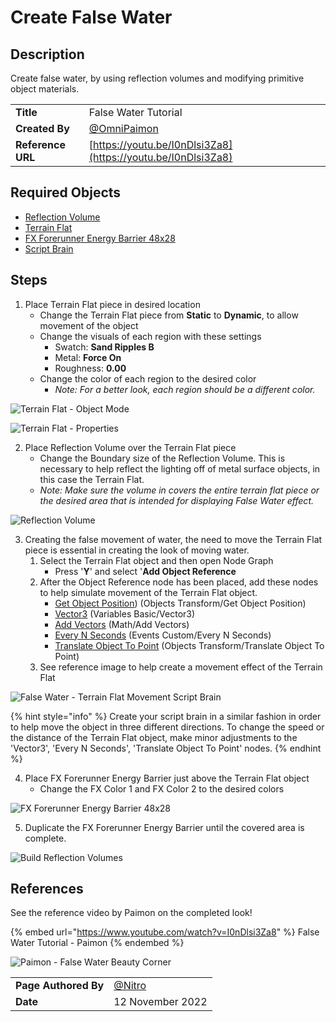 # Create False Water

## Description

Create false water, by using reflection volumes and modifying primitive object materials.

|||
|:--|:--|
|**Title**| False Water Tutorial|
|**Created By** | [@OmniPaimon](https://twitter.com/OmniPaimon)|
|**Reference URL**| [https://youtu.be/I0nDlsi3Za8](https://youtu.be/I0nDlsi3Za8)|

## Required Objects

* [Reflection Volume](../objects/lights/generic-light-objects/reflection-volume.md)
* [Terrain Flat](../objects/biomes/terrain/terrain-flat.md)
* [FX Forerunner Energy Barrier 48x28](../objects/fx/energy/fx-forerunner-energy-barrier.md)
* [Script Brain](creating-false-water.md)

## Steps

1. Place Terrain Flat piece in desired location
   * Change the Terrain Flat piece from **Static** to **Dynamic**, to allow movement of the object
   * Change the visuals of each region with these settings
     * Swatch: **Sand Ripples B**
     * Metal: **Force On**
     * Roughness: **0.00**
   * Change the color of each region to the desired color
     * _Note: For a better look, each region should be a different color._

![Terrain Flat - Object Mode](../.gitbook/assets/images/tutorials/create-false-water-2.png)

![Terrain Flat - Properties](../.gitbook/assets/images/tutorials/create-false-water-3.png)

2. Place Reflection Volume over the Terrain Flat piece
   * Change the Boundary size of the Reflection Volume. This is necessary to help reflect the lighting off of metal surface objects, in this case the Terrain Flat.
   * _Note: Make sure the volume in covers the entire terrain flat piece or the desired area that is intended for displaying False Water effect._

![Reflection Volume](../.gitbook/assets/images/tutorials/create-false-water-4.png)

3. Creating the false movement of water, the need to move the Terrain Flat piece is essential in creating the look of moving water.
   1. Select the Terrain Flat object and then open Node Graph
      * Press '**Y**' and select '**Add Object Reference**
   2. After the Object Reference node has been placed, add these nodes to help simulate movement of the Terrain Flat object.
      * [Get Object Position](../scripting/objects-transform/get-object-position.md)) (Objects Transform/Get Object Position)
      * [Vector3](../scripting/variables-basic/vector3.md) (Variables Basic/Vector3)
      * [Add Vectors](../scripting/math/add-vectors.md) (Math/Add Vectors)
      * [Every N Seconds](../scripting/events-events-custom/every-n-seconds.md) (Events Custom/Every N Seconds)
      * [Translate Object To Point](../scripting/objects-transform/translate-object-to-point.md) (Objects Transform/Translate Object To Point)
   3. See reference image to help create a movement effect of the Terrain Flat

![False Water - Terrain Flat Movement Script Brain](../.gitbook/assets/images/tutorials/create-false-water-1.png)

{% hint style="info" %}
Create your script brain in a similar fashion in order to help move the object in three different directions. To change the speed or the distance of the Terrain Flat object, make minor adjustments to the 'Vector3', 'Every N Seconds', 'Translate Object To Point' nodes.
{% endhint %}

4. Place FX Forerunner Energy Barrier just above the Terrain Flat object
   * Change the FX Color 1 and FX Color 2 to the desired colors

![FX Forerunner Energy Barrier 48x28](../.gitbook/assets/images/tutorials/create-false-water-5.png)

5. Duplicate the FX Forerunner Energy Barrier until the covered area is complete.

![Build Reflection Volumes](../.gitbook/assets/images/tutorials/create-false-water-6.png)


## References

See the reference video by Paimon on the completed look!

{% embed url="https://www.youtube.com/watch?v=I0nDlsi3Za8" %}
False Water Tutorial - Paimon
{% endembed %}

![Paimon - False Water Beauty Corner](../.gitbook/assets/images/tutorials/create-false-water-7.jpg)

|||
|:--|:--|
|**Page Authored By**| [@Nitro](https://twitter.com/NitroForged)|
|**Date**|  12 November 2022  |